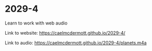 # 2029-4
Learn to work with web audio

Link to website: https://caelmcdermott.github.io/2029-4/

Link to audio: https://caelmcdermott.github.io/2029-4/planets.m4a

